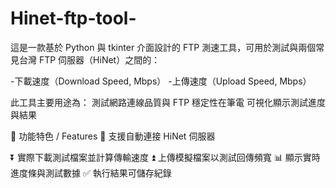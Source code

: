# Hinet-ftp-tool-

這是一款基於 Python 與 tkinter 介面設計的 FTP 測速工具，可用於測試與兩個常見台灣 FTP 伺服器（HiNet）之間的：

-下載速度（Download Speed, Mbps）
-上傳速度（Upload Speed, Mbps）

此工具主要用途為：
測試網路連線品質與 FTP 穩定性在筆電
可視化顯示測試進度與結果

🧩 功能特色 / Features
📁 支援自動連接 HiNet 伺服器

⏬ 實際下載測試檔案並計算傳輸速度
⏫ 上傳模擬檔案以測試回傳頻寬
📊 顯示實時進度條與測試數據
✅ 執行結果可儲存紀錄
